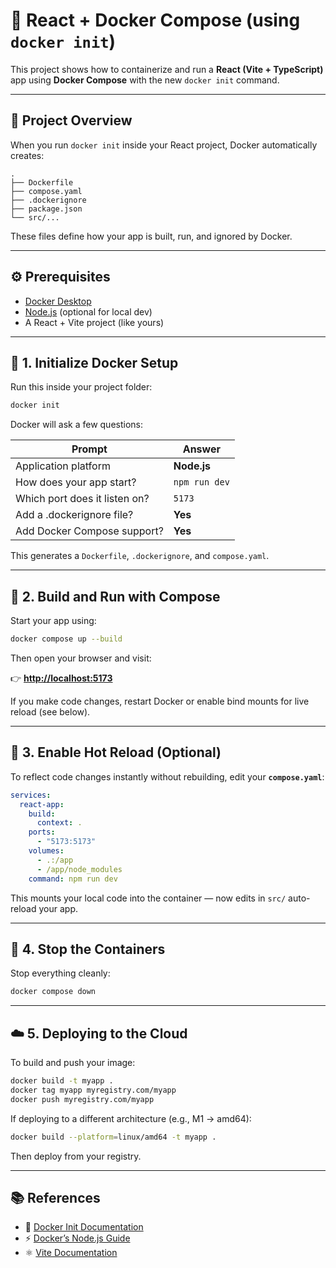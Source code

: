 # 🚀 React + Docker Compose (using `docker init`)

This project shows how to containerize and run a **React (Vite + TypeScript)** app using **Docker Compose** with the new `docker init` command.

---

## 🧱 Project Overview

When you run `docker init` inside your React project, Docker automatically creates:

```
.
├── Dockerfile
├── compose.yaml
├── .dockerignore
├── package.json
└── src/...
```

These files define how your app is built, run, and ignored by Docker.

---

## ⚙️ Prerequisites

* [Docker Desktop](https://www.docker.com/products/docker-desktop/)
* [Node.js](https://nodejs.org/) (optional for local dev)
* A React + Vite project (like yours)

---

## 🧩 1. Initialize Docker Setup

Run this inside your project folder:

```bash
docker init
```

Docker will ask a few questions:

| Prompt                        | Answer        |
| ----------------------------- | ------------- |
| Application platform          | **Node.js**   |
| How does your app start?      | `npm run dev` |
| Which port does it listen on? | `5173`        |
| Add a .dockerignore file?     | **Yes**       |
| Add Docker Compose support?   | **Yes**       |

This generates a `Dockerfile`, `.dockerignore`, and `compose.yaml`.

---

## 🐳 2. Build and Run with Compose

Start your app using:

```bash
docker compose up --build
```

Then open your browser and visit:

👉 **[http://localhost:5173](http://localhost:5173)**

If you make code changes, restart Docker or enable bind mounts for live reload (see below).

---

## 🔁 3. Enable Hot Reload (Optional)

To reflect code changes instantly without rebuilding, edit your **`compose.yaml`**:

```yaml
services:
  react-app:
    build:
      context: .
    ports:
      - "5173:5173"
    volumes:
      - .:/app
      - /app/node_modules
    command: npm run dev
```

This mounts your local code into the container — now edits in `src/` auto-reload your app.

---

## 🧹 4. Stop the Containers

Stop everything cleanly:

```bash
docker compose down
```

---

## ☁️ 5. Deploying to the Cloud

To build and push your image:

```bash
docker build -t myapp .
docker tag myapp myregistry.com/myapp
docker push myregistry.com/myapp
```

If deploying to a different architecture (e.g., M1 → amd64):

```bash
docker build --platform=linux/amd64 -t myapp .
```

Then deploy from your registry.

---

## 📚 References

* 🐳 [Docker Init Documentation](https://docs.docker.com/compose/intro/init/)
* ⚡ [Docker’s Node.js Guide](https://docs.docker.com/language/nodejs/)
* ⚛️ [Vite Documentation](https://vitejs.dev/)
